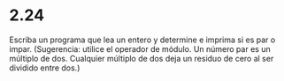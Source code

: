 # 2.24 

Escriba un programa que lea un entero y determine e imprima si es par o impar. (Sugerencia: utilice el operador de módulo. Un número par es un múltiplo de dos. Cualquier múltiplo de dos deja un residuo de cero al ser dividido entre dos.) 

